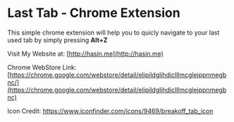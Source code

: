# Last Tab - Chrome Extension

This simple chrome extension will help you to quicly navigate to your last used tab by simply pressing **Alt+Z**

Visit My Website at: [http://hasin.me](http://hasin.me)

Chrome WebStore Link: [https://chrome.google.com/webstore/detail/elipildglihdiclllmcglejppnmegbnc/](https://chrome.google.com/webstore/detail/elipildglihdiclllmcglejppnmegbnc)

Icon Credit: https://www.iconfinder.com/icons/9469/breakoff_tab_icon